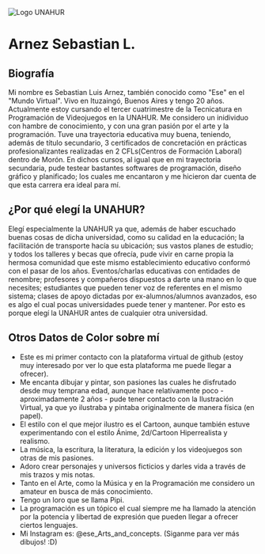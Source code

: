 ![Logo UNAHUR](./UNAHUR.png)

# Arnez Sebastian L.
## Biografía
Mi nombre es Sebastian Luis Arnez, también conocido como "Ese" en el "Mundo Virtual". Vivo en Ituzaingó, Buenos Aires y tengo 20 años. Actualmente estoy cursando el tercer cuatrimestre de la Tecnicatura en Programación de Videojuegos en la UNAHUR. Me considero un inidividuo con hambre de conocimiento, y con una gran pasión por el arte y la programación. 
Tuve una trayectoria educativa muy buena, teniendo, además de título secundario, 3 certificados de concretación en prácticas profesionalizantes realizadas en 2 CFLs(Centros de Formación Laboral) dentro de Morón. En dichos cursos, al igual que en mi trayectoria secundaria, pude testear bastantes softwares de programación, diseño gráfico y planificado; los cuales me encantaron y me hicieron dar cuenta de que esta carrera era ideal para mí.

## ¿Por qué elegí la UNAHUR?
Elegí especialmente la UNAHUR ya que, además de haber escuchado buenas cosas de dicha universidad, como su calidad en la educación; la facilitación de transporte hacía su ubicación; sus vastos planes de estudio; y todos los talleres y becas que ofrecía, pude vivir en carne propia la hermosa comunidad que este mismo establecimiento educativo conformó con el pasar de los años. Eventos/charlas educativas con entidades de renombre; profesores y compañeros dispuestos a darte una mano en lo que necesites; estudiantes que pueden tener voz de referentes en el mismo sistema; clases de apoyo dictadas por ex-alumnos/alumnos avanzados, eso es algo el cual pocas universidades puede tener y mantener. Por esto es porque elegí la UNAHUR antes de cualquier otra universidad.

## Otros Datos de Color sobre mí
- Este es mi primer contacto con la plataforma virtual de github (estoy muy interesado por ver lo que esta plataforma me puede llegar a ofrecer).
- Me encanta dibujar y pintar, son pasiones las cuales he disfrutado desde muy temprana edad, aunque hace relativamente poco - aproximadamente 2 años - pude tener contacto con la Ilustración Virtual, ya que yo ilustraba y pintaba originalmente de manera física (en papel).
- El estilo con el que mejor ilustro es el Cartoon, aunque también estuve experimentando con el estilo Ánime, 2d/Cartoon Hiperrealista y realismo.
- La música, la escritura, la literatura, la edición y los videojuegos son otras de mis pasiones.
- Adoro crear personajes y universos ficticios y darles vida a través de mis trazos y mis notas.
- Tanto en el Arte, como la Música y en la Programación me considero un amateur en busca de más conocimiento. 
- Tengo un loro que se llama Pipi.
- La programación es un tópico el cual siempre me ha llamado la atención por la potencia y libertad de expresión que pueden llegar a ofrecer ciertos lenguajes.
- Mi Instagram es: @ese_Arts_and_concepts. (Siganme para ver más dibujos! :D)